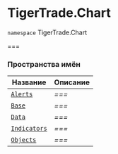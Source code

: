 # TigerTrade.Chart

`namespace` TigerTrade.Chart

\===

### Пространства имён

| Название                                          | Описание |
| ------------------------------------------------- | -------- |
| [`Alerts`](tech/tigertrade.chart/alerts/)         | _===_    |
| [`Base`](tech/tigertrade.chart/base/)             | _===_    |
| [`Data`](tech/tigertrade.chart/data/)             | _===_    |
| [`Indicators`](tech/tigertrade.chart/indicators/) | _===_    |
| [`Objects`](tech/tigertrade.chart/objects/)       | _===_    |
